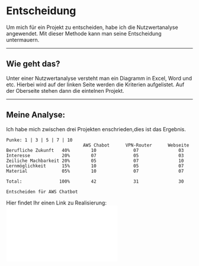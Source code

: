 # Entscheidung
Um mich für ein Projekt zu entscheiden, habe ich die Nutzwertanalyse angewendet. Mit dieser Methode kann man seine Entscheidung untermauern. 

---

## Wie geht das? 
Unter einer Nutzwertanalyse versteht man ein Diagramm in Excel, Word und etc. Hierbei wird auf der linken Seite werden die Kriterien aufgelistet. Auf der Oberseite stehen dann die eintelnen Projekt. 

---

## Meine Analyse: 
Ich habe mich zwischen drei Projekten enschrieden,dies ist das Ergebnis. 

    Punke: 1 | 3 | 5 | 7 | 10
                                 AWS Chabot      VPN-Router      Webseite 
    Berufliche Zukunft   40%        10              07               03
    Interesse            20%        07              05               03
    Zeiliche Machbarkeit 20%        05              07               10
    Lernmöglichkeit      15%        10              05               07
    Material             05%        10              07               07

    Total:              100%        42              31               30

    Entscheiden für AWS Chatbot


Hier findet Ihr einen Link zu Realisierung:
![04_Realisiern](04_Realisieren.md)                   
